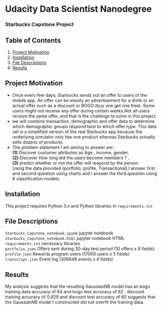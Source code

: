 # Udacity Data Scientist Nanodegree

### Starbucks Capstone Project

## Table of Contents
1. [Project Motivation](#ProjectMotivation)
2. [Installation](#Installation)
3. [File Descriptions](#File)
4. [Results](#Results)

## Project Motivation <a name="ProjectMotivation"></a>

- Once every few days, Starbucks sends out an offer to users of the mobile app. 
An offer can be merely an advertisement for a drink or an actual offer such as a discount or BOGO (buy one get one free).
Some users might not receive any offer during certain weeks.Not all users receive the same offer, and that is the challenge to solve in this project.
- we will combine transaction, demographic and offer data to determine which demographic groups respond best to which offer type.
This data set is a simplified version of the real Starbucks app because the underlying simulator only has one product
whereas Starbucks actually sells dozens of products.
- The problem statement I am aiming to answer are :<br/>
**(1)** Discover customer attributes as Age , income, gender.<br/>
  **(2)** Discover How long did the users become members ? .<br/>
  **(3)** predict whether or not the offer will respond by the person.<br/>
Using the data provided (portfolio, profile, Transactional),I answer first and second question using charts
and i answer the third question using 6 classification models.

## Installation <a name="Installation"></a>

This project requires Python 3.x and Python libraries in `requirements.txt`

## File Descriptions <a name="File"></a>
`Starbucks_Capstone_notebook.ipynb` jupyter notebook<br/>
`Starbucks_Capstone_notebook.html` jupyter notebook HTML <br/>
`requirements.txt` necessary libraries <br/>
`portfolio.json` Offers sent during 30-day test period (10 offers x 6 fields)<br/>
`profile.json` Rewards program users (17000 users x 5 fields)<br/>
`transcript.json` Event log (306648 events x 4 fields)<br/>

## Results <a name="Results"></a>

My analysis suggests that the resulting GaussianNB model has an bogo training data accuracy of 64 and bogo test accuracy of 62 .
discount training accuracy of 0.929 and discount test accuracy of 60 suggests that the GaussianNB model I constructed did not overfit the training data.

